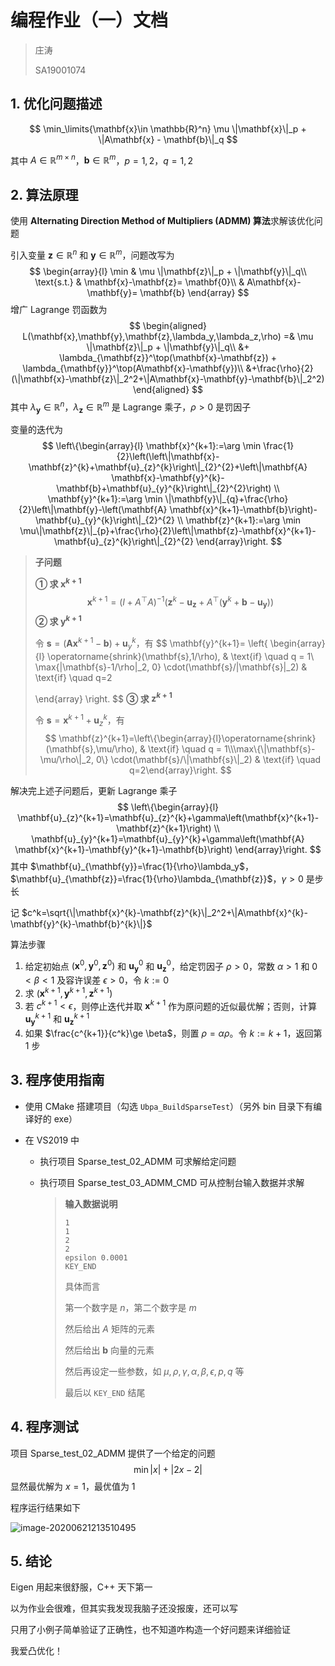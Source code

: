 # 编程作业（一）文档

> 庄涛
>
> SA19001074

## 1. 优化问题描述

$$
\min_\limits{\mathbf{x}\in \mathbb{R}^n} \mu \|\mathbf{x}\|_p  + \|A\mathbf{x} - \mathbf{b}\|_q
$$

其中 $A \in \mathbb{R}^{m\times n}$，$\mathbf{b}\in \mathbb{R}^{m}$，$p=1,2$，$q=1,2$  

## 2. 算法原理

使用 **Alternating Direction Method of Multipliers (ADMM) 算法**求解该优化问题

引入变量 $\mathbf{z}\in \mathbb{R}^{n}$ 和 $\mathbf{y}\in \mathbb{R}^m$，问题改写为
$$
\begin{array}{l}
\min        & \mu \|\mathbf{z}\|_p + \|\mathbf{y}\|_q\\
\text{s.t.} & \mathbf{x}-\mathbf{z}= \mathbf{0}\\
            & A\mathbf{x}-\mathbf{y}= \mathbf{b}
\end{array}
$$
增广 Lagrange 罚函数为
$$
\begin{aligned}
L(\mathbf{x},\mathbf{y},\mathbf{z},\lambda_y,\lambda_z,\rho)
=& \mu \|\mathbf{z}\|_p + \|\mathbf{y}\|_q\\
&+ \lambda_{\mathbf{z}}^\top(\mathbf{x}-\mathbf{z}) + \lambda_{\mathbf{y}}^\top(A\mathbf{x}-\mathbf{y})\\
&+\frac{\rho}{2}(\|\mathbf{x}-\mathbf{z}\|_2^2+\|A\mathbf{x}-\mathbf{y}-\mathbf{b}\|_2^2)
\end{aligned}
$$
其中 $\lambda_{\mathbf{y}}\in \mathbb{R}^n$，$\lambda_{\mathbf{z}}\in \mathbb{R}^m$ 是 Lagrange 乘子，$\rho > 0$ 是罚因子

变量的迭代为
$$
\left\{\begin{array}{l}
\mathbf{x}^{k+1}:=\arg \min \frac{1}{2}\left(\left\|\mathbf{x}-\mathbf{z}^{k}+\mathbf{u}_{z}^{k}\right\|_{2}^{2}+\left\|\mathbf{A} \mathbf{x}-\mathbf{y}^{k}-\mathbf{b}+\mathbf{u}_{y}^{k}\right\|_{2}^{2}\right) \\
\mathbf{y}^{k+1}:=\arg \min \|\mathbf{y}\|_{q}+\frac{\rho}{2}\left\|\mathbf{y}-\left(\mathbf{A} \mathbf{x}^{k+1}-\mathbf{b}\right)-\mathbf{u}_{y}^{k}\right\|_{2}^{2} \\
\mathbf{z}^{k+1}:=\arg \min \mu\|\mathbf{z}\|_{p}+\frac{\rho}{2}\left\|\mathbf{z}-\mathbf{x}^{k+1}-\mathbf{u}_{z}^{k}\right\|_{2}^{2}
\end{array}\right.
$$

> **子问题** 
>
> **① 求 $\mathbf{x}^{k+1}$** 
> $$
> \mathbf{x}^{k+1}=(I+A^\top A)^{-1}(\mathbf{z}^k-\mathbf{u}_{\mathbf{z}}+A^\top(\mathbf{y}^k+\mathbf{b}-\mathbf{u}_{\mathbf{y}}))
> $$
> **② 求 $\mathbf{y}^{k+1}$** 
>
> 令 $\mathbf{s} = \left(\mathbf{A} \mathbf{x}^{k+1}-\mathbf{b}\right)+\mathbf{u}_{y}^{k}$，有
> $$
> \mathbf{y}^{k+1}=
> \left\{
> \begin{array}{l}
> \operatorname{shrink}(\mathbf{s},1/\rho), & \text{if} \quad q = 1\\
> \max\{\|\mathbf{s}-1/\rho\|_2, 0\} \cdot(\mathbf{s}/\|\mathbf{s}\|_2) & \text{if} \quad q=2
> 
> \end{array}
> \right.
> $$
> **③ 求 $\mathbf{z}^{k+1}$** 
>
> 令 $\mathbf{s} = \mathbf{x}^{k+1}+\mathbf{u}_{z}^{k}$，有
> $$
> \mathbf{z}^{k+1}=\left\{\begin{array}{l}\operatorname{shrink}(\mathbf{s},\mu/\rho), & \text{if} \quad q = 1\\\max\{\|\mathbf{s}-\mu/\rho\|_2, 0\} \cdot(\mathbf{s}/\|\mathbf{s}\|_2) & \text{if} \quad q=2\end{array}\right.
> $$

解决完上述子问题后，更新 Lagrange 乘子
$$
\left\{\begin{array}{l}
\mathbf{u}_{z}^{k+1}=\mathbf{u}_{z}^{k}+\gamma\left(\mathbf{x}^{k+1}-\mathbf{z}^{k+1}\right) \\
\mathbf{u}_{y}^{k+1}=\mathbf{u}_{y}^{k}+\gamma\left(\mathbf{A} \mathbf{x}^{k+1}-\mathbf{y}^{k+1}-\mathbf{b}\right)
\end{array}\right.
$$
其中 $\mathbf{u}_{\mathbf{y}}=\frac{1}{\rho}\lambda_y$，$\mathbf{u}_{\mathbf{z}}=\frac{1}{\rho}\lambda_{\mathbf{z}}$，$\gamma > 0$ 是步长

记 $c^k=\sqrt{\|\mathbf{x}^{k}-\mathbf{z}^{k}\|_2^2+\|A\mathbf{x}^{k}-\mathbf{y}^{k}-\mathbf{b}^{k}\|}$

算法步骤

1. 给定初始点 $(\mathbf{x}^{0},\mathbf{y}^{0},\mathbf{z}^0)$ 和 $\mathbf{u}_\mathbf{y}^0$ 和 $\mathbf{u}_\mathbf{z}^0$，给定罚因子 $\rho >0$，常数 $\alpha>1$ 和 $0<\beta<1$ 及容许误差 $\epsilon >0$，令 $k:= 0$ 
2. 求 $(\mathbf{x}^{k+1},\mathbf{y}^{k+1},\mathbf{z}^{k+1})$ 
3. 若 $c^{k+1}<\epsilon$，则停止迭代并取 $\mathbf{x}^{k+1}$ 作为原问题的近似最优解；否则，计算  $\mathbf{u}_\mathbf{y}^{k+1}$ 和 $\mathbf{u}_\mathbf{z}^{k+1}$ 
4. 如果 $\frac{c^{k+1}}{c^k}\ge \beta$，则置 $\rho = \alpha \rho$。令 $k:=k+1$，返回第 1 步

## 3. 程序使用指南

- 使用 CMake 搭建项目（勾选 `Ubpa_BuildSparseTest`）（另外 bin 目录下有编译好的 exe）

- 在 VS2019 中

  - 执行项目 Sparse_test_02_ADMM 可求解给定问题

  - 执行项目 Sparse_test_03_ADMM_CMD 可从控制台输入数据并求解

    > **输入数据说明** 
    >
    > ```
    > 1
    > 1
    > 2
    > 2
    > epsilon 0.0001
    > KEY_END
    > ```
    >
    > 具体而言
    >
    > 第一个数字是 $n$，第二个数字是 $m$ 
    >
    > 然后给出 $A$ 矩阵的元素
    >
    > 然后给出 $\mathbf{b}$ 向量的元素
    >
    > 然后再设定一些参数，如 $\mu,\rho,\gamma,\alpha,\beta,\epsilon,p,q$ 等
    >
    > 最后以 `KEY_END` 结尾

## 4. 程序测试

项目 Sparse_test_02_ADMM 提供了一个给定的问题
$$
\min |x|  + |2x - 2|
$$
显然最优解为 $x=1$，最优值为 $1$ 

程序运行结果如下

![image-20200621213510495](assets/README/image-20200621213510495.png)

## 5. 结论

Eigen 用起来很舒服，C++ 天下第一

以为作业会很难，但其实我发现我脑子还没报废，还可以写

只用了小例子简单验证了正确性，也不知道咋构造一个好问题来详细验证

我爱凸优化！

